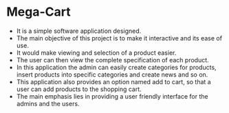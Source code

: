 # Mega-Cart
- It is a simple software application designed. 
- The main objective of this project is to make it interactive and its ease of use. 
- It would make viewing and selection of a product easier. 
- The user can then view the complete specification of each product. 
- In this application the admin can easily create categories for products, insert products into specific categories and create news and so on.
- This application also provides an option named add to cart, so that a user can add products to the shopping cart.
- The main emphasis lies in providing a user friendly interface for the admins and the users.
